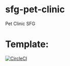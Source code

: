 # sfg-pet-clinic

Pet Clinic SFG

# Template:
[![CircleCI](https://circleci.com/gh/Fastus001/sfg-pet-clinic.svg?style=svg)](https://circleci.com/gh/Fastus001/sfg-pet-clinic)
